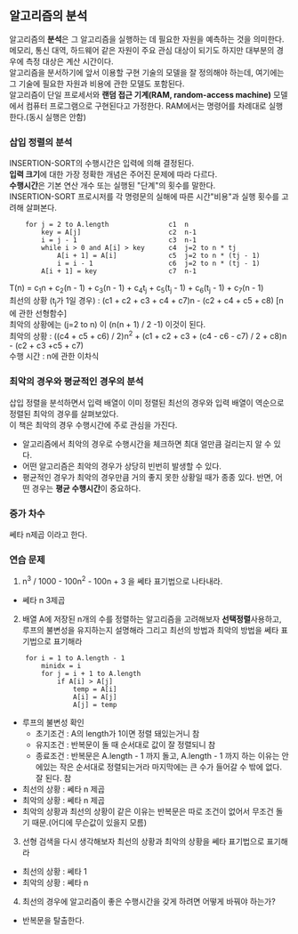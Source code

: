 ## 알고리즘의 분석
알고리즘의 <b>분석</b>은 그 알고리즘을 실행하는 데 필요한 자원을 예측하는 것을 의미한다.<br>
메모리, 통신 대역, 하드웨어 같은 자원이 주요 관심 대상이 되기도 하지만 대부분의 경우에 측정 대상은 계산 시간이다.<br>
알고리즘을 분서하기에 앞서 이용할 구현 기술의 모델을 잘 정의해야 하는데, 여기에는 그 기술에 필요한 자원과 비용에 관한 모델도 포함된다.<br>
알고리즘이 단일 프로세서와 <b>랜덤 접근 기계(RAM, random-access machine)</b> 모델에서 컴퓨터 프로그램으로 구현된다고 가정한다. RAM에서는 명령어를 차례대로 실행한다.(동시 실행은 안함)<br>
### 삽입 정렬의 분석
INSERTION-SORT의 수행시간은 입력에 의해 결정된다.<br>
<b>입력 크기</b>에 대한 가장 정확한 개념은 주어진 문제에 따라 다르다.<br>
<b>수행시간</b>은 기본 연산 개수 또는 실행된 "단계"의 횟수를 말한다.<br>
INSERTION-SORT 프로시저를 각 명령문의 실해에 따른 시간"비용"과 실행 횟수를 고려해 살펴본다.<br>
```
    for j = 2 to A.length               c1  n
        key = A[j]                      c2  n-1
        i = j - 1                       c3  n-1
        while i > 0 and A[i] > key      c4  j=2 to n * tj
            A[i + 1] = A[i]             c5  j=2 to n * (tj - 1)
            i = i - 1                   c6  j=2 to n * (tj - 1)
        A[i + 1] = key                  c7  n-1
```
T(n) = c<sub>1</sub>n + c<sub>2</sub>(n - 1) + c<sub>3</sub>(n - 1) + c<sub>4</sub>t<sub>j</sub> + c<sub>5</sub>(t<sub>j</sub> - 1) + c<sub>6</sub>(t<sub>j</sub> - 1) + c<sub>7</sub>(n - 1)<br>
최선의 상황 (t<sub>j</sub>가 1일 경우) : (c1 + c2 + c3 + c4 + c7)n - (c2 + c4 + c5 + c8) [n에 관한 선형함수]<br>
최악의 상황에는 (j=2 to n) 이 (n(n + 1) / 2 -1) 이것이 된다.<br>
최악의 상황 : ((c4 + c5 + c6) / 2)n<sup>2</sup> + (c1 + c2 + c3 + (c4 - c6 - c7) / 2 + c8)n - (c2 + c3 +c5 + c7)<br>
수행 시간 : n에 관한 이차식<br>
### 최악의 경우와 평균적인 경우의 분석
삽입 정렬을 분석하면서 입력 배열이 이미 정렬된 최선의 경우와 입력 배열이 역순으로 정렬된 최악의 경우를 살펴보았다.<br>
이 책은 최악의 경우 수행시간에 주로 관심을 가진다.
* 알고리즘에서 최악의 경우로 수행시간을 체크하면 최대 얼만큼 걸리는지 알 수 있다.
* 어떤 알고리즘은 최악의 경우가 상당히 빈번히 발생할 수 있다.
* 평균적인 경우가 최악의 경우만큼 거의 좋지 못한 상황일 때가 종종 있다.
반면, 어떤 경우는 <b>평균 수행시간</b>이 중요하다.
### 증가 차수
쎄타 n제곱 이라고 한다.
### 연습 문제
1. n<sup>3</sup> / 1000 - 100n<sup>2</sup> - 100n + 3 을 쎄타 표기법으로 나타내라.
* 쎄타 n 3제곱
2. 배열 A에 저장된 n개의 수를 정렬하는 알고리즘을 고려해보자 <b>선택정렬</b>사용하고, 루프의 불변성을 유지하는지 설명해라 그리고 최선의 방법과 최악의 방법을 쎄타 표기법으로 표기해라
```
    for i = 1 to A.length - 1
        minidx = i
        for j = i + 1 to A.length
            if A[i] > A[j]
                temp = A[i]
                A[i] = A[j]
                A[j] = temp
```
* 루프의 불변성 확인
    * 초기조건 : A의 length가 1이면 정렬 돼있는거니 참
    * 유지조건 : 반복문이 돌 때 순서대로 값이 잘 정렬되니 참
    * 종료조건 : 반복문은 A.length - 1 까지 돌고, A.length - 1 까지 하는 이유는 안에있는 작은 순서대로 정렬되는거라 마지막에는 큰 수가 들어갈 수 밖에 없다. 잘 된다. 참
* 최선의 상황 : 쎄타 n 제곱 
* 최악의 상황 : 쎄타 n 제곱
* 최악의 상황과 최선의 상황이 같은 이유는 반복문은 따로 조건이 없어서 무조건 돌기 때문.(어디에 무슨값이 있을지 모름)
3. 선형 검색을 다시 생각해보자 최선의 상황과 최악의 상황을 쎄타 표기법으로 표기해라
* 최선의 상황 : 쎄타 1
* 최악의 상황 : 쎄타 n
4. 최선의 경우에 알고리즘이 좋은 수행시간을 갖게 하려면 어떻게 바꿔야 하는가?
* 반복문을 탈출한다.